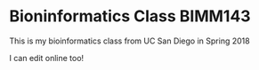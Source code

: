 # Bioninformatics Class BIMM143

This is my bioinformatics class from UC San Diego in Spring 2018

I can edit online too!
